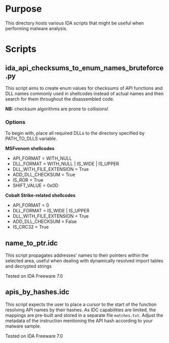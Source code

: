 # Purpose

This directory hosts various IDA scripts that might be useful when performing malware analysis.

# Scripts
## ida_api_checksums_to_enum_names_bruteforce.py
This script aims to create enum values for checksums of API functions and DLL names commonly used in shellcodes instead of actual names and then search for them throughout the disassembled code.

**NB:** checksum algorithms are prone to collisions!

### Options
To begin with, place all required DLLs to the directory specified by PATH_TO_DLLS variable.

**MSFvenom shellcodes**
* API_FORMAT = WITH_NULL
* DLL_FORMAT = WITH_NULL | IS_WIDE | IS_UPPER
* DLL_WITH_FILE_EXTENSION = True
* ADD_DLL_CHECKSUM = True
* IS_ROR = True
* SHIFT_VALUE = 0x0D

**Cobalt Strike-related shellcodes**
* API_FORMAT = 0
* DLL_FORMAT = IS_WIDE | IS_UPPER
* DLL_WITH_FILE_EXTENSION = True
* ADD_DLL_CHECKSUM = False
* IS_CRC32 = True

## name_to_ptr.idc
This script propagates addresses' names to their pointers within the selected area, useful when dealing with dynamically resolved import tables and decrypted strings

Tested on IDA Freeware 7.0

## apis_by_hashes.idc
This script expects the user to place a cursor to the start of the function resolving API names by their hashes. As IDC capabilities are limited, the mappings are pre-built and stored in a separate file `matches.txt`. Adjust the metadata of the instruction mentioning the API hash according to your malware sample.

Tested on IDA Freeware 7.0
